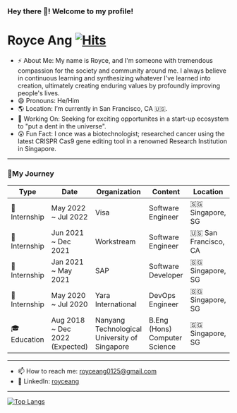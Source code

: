 ### Hey there 👋! Welcome to my profile!

# Royce Ang [![Hits](https://hits.seeyoufarm.com/api/count/incr/badge.svg?url=https%3A%2F%2Fgithub.com%2Froyc0003%2Fhit-counter&count_bg=%2379C83D&title_bg=%23555555&icon=&icon_color=%23E7E7E7&title=hits&edge_flat=false)](https://hits.seeyoufarm.com)


- ⚡ About Me: My name is Royce, and I'm someone with tremendous compassion for the society and community around me. 
I always believe in continuous learning and synthesizing whatever I've learned into creation, ultimately creating enduring values by profoundly improving people's lives. 
- 😄 Pronouns: He/Him
- 🌎 Location: I’m currently in San Francisco, CA 🇺🇸.
- 🔭 Working On: Seeking for exciting opportunites in a start-up ecosystem to "put a dent in the universe".
- 😲 Fun Fact: I once was a biotechnologist; researched cancer using the latest CRISPR Cas9 gene editing tool in a renowned Research Institution in Singapore.

---

### 🌟My Journey
| Type           | Date        | Organization   | Content | Location   |
| --------       | --------    | --------       | --------| --------   |     
| 🚀Internship   | May 2022 ~ Jul 2022     | Visa | Software Engineer                                               |      🇸🇬 Singapore, SG  |
| 🚀Internship   | Jun 2021 ~ Dec 2021     | Workstream | Software Engineer                                               | 🇺🇸 San Francisco, CA |
| 🚀Internship   | Jan 2021 ~ May 2021     | SAP | Software Developer                                                     |🇸🇬 Singapore, SG    |
| 🚀Internship   | May 2020 ~ Jul 2020    | Yara International | DevOps Engineer                                         | 🇸🇬 Singapore, SG    |
| 🎓Education    | Aug 2018 ~ Dec 2022 (Expected)     | Nanyang Technological University of Singapore | B.Eng (Hons) Computer Science | 🇸🇬 Singapore, SG    |

---

- 📫 How to reach me: royceang0125@gmail.com
- 👥 LinkedIn: [royceang](https://www.linkedin.com/in/royce-ang-175834165/)


---
  
[![Top Langs](https://github-readme-stats.vercel.app/api/top-langs/?username=royc0003&hide=jupyter%20notebook)](https://github.com/anuraghazra/github-readme-stats)
